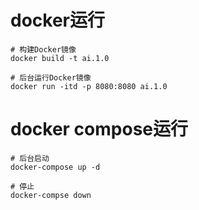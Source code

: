 # docker运行
```azure
# 构建Docker镜像
docker build -t ai.1.0

# 后台运行Docker镜像
docker run -itd -p 8080:8080 ai.1.0
```

# docker compose运行
```azure
# 后台启动
docker-compose up -d

# 停止
docker-compse down
```